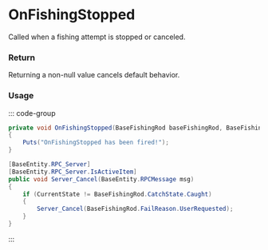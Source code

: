 # OnFishingStopped
<Badge type="info" text="Fishing"/><Badge type="danger" text="Carbon Compatible"/><Badge type="warning" text="Oxide Compatible"/>
Called when a fishing attempt is stopped or canceled.

### Return
Returning a non-null value cancels default behavior.

### Usage
::: code-group
```csharp [Example]
private void OnFishingStopped(BaseFishingRod baseFishingRod, BaseFishingRod.FailReason reason)
{
	Puts("OnFishingStopped has been fired!");
}
```
```csharp [Source — Assembly-CSharp @ BaseFishingRod]
[BaseEntity.RPC_Server]
[BaseEntity.RPC_Server.IsActiveItem]
public void Server_Cancel(BaseEntity.RPCMessage msg)
{
	if (CurrentState != BaseFishingRod.CatchState.Caught)
	{
		Server_Cancel(BaseFishingRod.FailReason.UserRequested);
	}
}

```
:::
